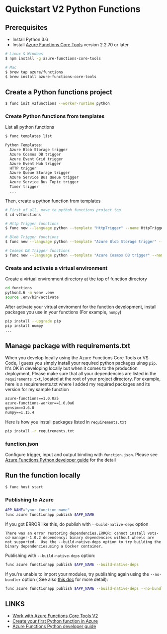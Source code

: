 # Quickstart V2 Python Functions

## Prerequisites
- Install Python 3.6
- Install [Azure Functions Core Tools](https://docs.microsoft.com/en-us/azure/azure-functions/functions-run-local#v2) version 2.2.70 or later


```sh
# Linux & Windows
$ npm install -g azure-functions-core-tools

# Mac
$ brew tap azure/functions
$ brew install azure-functions-core-tools 
```

## Create a Python functions project
```sh
$ func init v2functions --worker-runtime python
```

### Create Python functions from templates
List all python functions
```sh
$ func templates list

Python Templates:
  Azure Blob Storage trigger
  Azure Cosmos DB trigger
  Azure Event Grid trigger
  Azure Event Hub trigger
  HTTP trigger
  Azure Queue Storage trigger
  Azure Service Bus Queue trigger
  Azure Service Bus Topic trigger
  Timer trigger
  ...
```

Then, create a python function from templates
```sh
# First of all, move to pythoh functions project top
$ cd v2functions

# Http Trigger functions
$ func new --language python --template "HttpTrigger" --name HttpTriggerPY

# Blob Trigger functions
$ func new --language python --template "Azure Blob Storage trigger" --name BlobTriggerPY  

# Cosmos DB Trigger functions
$ func new --language python --template "Azure Cosmos DB trigger" --name CosmosdbTriggerPY
```

### Create and activate a virtual environment

Create a virtual environment directory at the top of function directory
```sh
cd functions
python3.6 -m venv .env
source .env/bin/activate
```

After activate your virtual enviroment for the function development, install packages you use in your functions (For example, `numpy`)
```sh
pip install --upgrade pip
pip install numpy
...
```

## Manage package with requirements.txt

When you develop locally using the Azure Functions Core Tools or VS Code, I guess you simply install your required python packages uinsg `pip`. It's OK in developing locally but when it comes to the production deployment, Please make sure that all your dependencies are listed in the `requirements.txt`, located at the root of your project directory. For example, here is a requirements.txt where I added my required packages and its version for my sample function 

```txt
azure-functions==1.0.0a5
azure-functions-worker==1.0.0a6
gensim==3.6.0
numpy==1.15.4
```

Here is how you install packages listed in `requirements.txt`
```sh
pip install -r requirements.txt
```

### function.json
Configure trigger, input and output binding with `function.json`. Please see [Azure Functions Python developer guide](https://docs.microsoft.com/en-us/azure/azure-functions/functions-reference-python) for the detail

## Run the function locally
```sh
$ func host start
```

### Publishing to Azure

```sh
APP_NAME="your function name"
func azure functionapp publish $APP_NAME
```

If you got ERROR like this, do publish with `--build-native-deps` option
```
There was an error restoring dependencies.ERROR: cannot install vsts-cd-manager-1.0.2 dependency: binary dependencies without wheels are not supported.  Use the --build-native-deps option to try building the binary dependenciesusing a Docker container.
```
Publishing  with `--build-native-deps` option:
```sh
func azure functionapp publish $APP_NAME --build-native-deps
```

If you're unable to import your modules, try publishing again using the `--no-bundler` option ( See also [this doc](https://docs.microsoft.com/en-us/azure/azure-functions/functions-reference-python) for more detail):
```sh
func azure functionapp publish $APP_NAME --build-native-deps --no-bundler
```


## LINKS
- [Work with Azure Functions Core Tools V2](https://docs.microsoft.com/en-us/azure/azure-functions/functions-run-local#v2)
- [Create your first Python function in Azure](https://docs.microsoft.com/en-us/azure/azure-functions/functions-create-first-function-python)
- [Azure Functions Python developer guide](https://docs.microsoft.com/en-us/azure/azure-functions/functions-reference-python)
